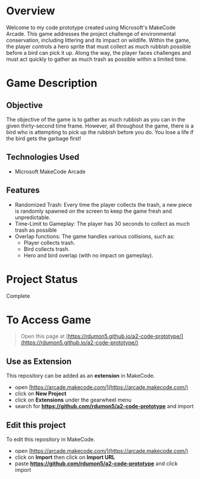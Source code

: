  # Overview
  Welcome to my code prototype created using Microsoft's MakeCode Arcade. This game addresses the      project challenge of environmental conservation, including littering and its impact on wildlife.       Within the game, the player controls a hero sprite that must collect as much rubbish possible       before a bird can pick it up. Along the way, the player faces challenges and must act quickly to gather as much trash as possible within a limited time.
# Game Description 
## Objective
  The objective of the game is to gather as much rubbish as you can in the given thirty-second time frame. However, all throughout the game, there is a bird who is attempting to pick up the rubbish before you do. You lose a life if the bird gets the garbage first! 
## Technologies Used
 - Microsoft MakeCode Arcade
## Features
- Randomized Trash: Every time the player collects the trash, a new piece is randomly spawned on the screen to keep the game fresh and unpredictable.
- Time-Limit to Gameplay: The player has 30 seconds to collect as much trash as possible 
- Overlap functions: The game handles various collisions, such as:
  - Player collects trash.
  - Bird collects trash.
  - Hero and bird overlap (with no impact on gameplay).
# Project Status
  Complete

# To Access Game
> Open this page at [https://rdumon5.github.io/a2-code-prototype/](https://rdumon5.github.io/a2-code-prototype/)

## Use as Extension

This repository can be added as an **extension** in MakeCode.

* open [https://arcade.makecode.com/](https://arcade.makecode.com/)
* click on **New Project**
* click on **Extensions** under the gearwheel menu
* search for **https://github.com/rdumon5/a2-code-prototype** and import

## Edit this project 

To edit this repository in MakeCode.

* open [https://arcade.makecode.com/](https://arcade.makecode.com/)
* click on **Import** then click on **Import URL**
* paste **https://github.com/rdumon5/a2-code-prototype** and click import
